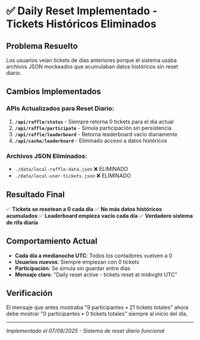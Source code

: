 # ✅ Daily Reset Implementado - Tickets Históricos Eliminados

## Problema Resuelto
Los usuarios veían tickets de días anteriores porque el sistema usaba archivos JSON mockeados que acumulaban datos históricos sin reset diario.

## Cambios Implementados

### APIs Actualizados para Reset Diario:

1. **`/api/raffle/status`** - Siempre retorna 0 tickets para el día actual
2. **`/api/raffle/participate`** - Simula participación sin persistencia 
3. **`/api/raffle/leaderboard`** - Retorna leaderboard vacío diariamente
4. **`/api/cache/leaderboard`** - Eliminado acceso a datos históricos

### Archivos JSON Eliminados:
- `./data/local-raffle-data.json` ❌ ELIMINADO
- `./data/local-user-tickets.json` ❌ ELIMINADO

## Resultado Final

✅ **Tickets se resetean a 0 cada día**
✅ **No más datos históricos acumulados** 
✅ **Leaderboard empieza vacío cada día**
✅ **Verdadero sistema de rifa diaria**

## Comportamiento Actual

- **Cada día a medianoche UTC**: Todos los contadores vuelven a 0
- **Usuarios nuevos**: Siempre empiezan con 0 tickets
- **Participación**: Se simula sin guardar entre días
- **Mensaje claro**: "Daily reset active - tickets reset at midnight UTC"

## Verificación
El mensaje que antes mostraba "9 participantes • 21 tickets totales" ahora debe mostrar "0 participantes • 0 tickets totales" siempre al inicio del día.

---
*Implementado el 07/09/2025 - Sistema de reset diario funcional*
